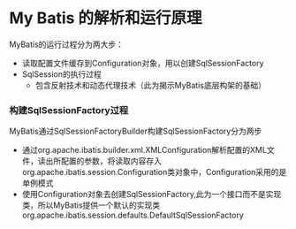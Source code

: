 # My Batis 的解析和运行原理

MyBatis的运行过程分为两大步：

* 读取配置文件缓存到Configuration对象，用以创建SqlSessionFactory
* SqlSession的执行过程
  * 包含反射技术和动态代理技术（此为揭示MyBatis底层构架的基础）

### 构建SqlSessionFactory过程

MyBatis通过SqlSessionFactoryBuilder构建SqlSessionFactory分为两步

* 通过org.apache.ibatis.builder.xml.XMLConfiguration解析配置的XML文件，读出所配置的参数，将读取内容存入org.apache.ibatis.session.Configuration类对象中，Configuration采用的是单例模式
* 使用Configuration对象去创建SqlSessionFactory,此为一个接口而不是实现类，所以MyBatis提供一个默认的实现类org.apache.ibatis.session.defaults.DefaultSqlSessionFactory